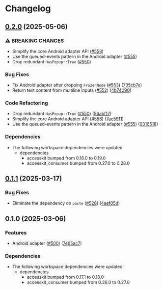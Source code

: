 # Changelog

## [0.2.0](https://github.com/AccessKit/accesskit/compare/accesskit_android-v0.1.1...accesskit_android-v0.2.0) (2025-05-06)


### ⚠ BREAKING CHANGES

* Simplify the core Android adapter API ([#558](https://github.com/AccessKit/accesskit/issues/558))
* Use the queued-events pattern in the Android adapter ([#555](https://github.com/AccessKit/accesskit/issues/555))
* Drop redundant `HasPopup::True` ([#550](https://github.com/AccessKit/accesskit/issues/550))

### Bug Fixes

* Fix Android adapter after dropping `FrozenNode` ([#553](https://github.com/AccessKit/accesskit/issues/553)) ([735cb7e](https://github.com/AccessKit/accesskit/commit/735cb7e292b87e7660586a924954689e4894dcea))
* Return text content from multiline inputs ([#552](https://github.com/AccessKit/accesskit/issues/552)) ([4b74090](https://github.com/AccessKit/accesskit/commit/4b74090dc0b848747296b4a66d3bbe3cef96fc56))


### Code Refactoring

* Drop redundant `HasPopup::True` ([#550](https://github.com/AccessKit/accesskit/issues/550)) ([56abf17](https://github.com/AccessKit/accesskit/commit/56abf17356e4c7f13f64aaeaca6a63c8f7ede553))
* Simplify the core Android adapter API ([#558](https://github.com/AccessKit/accesskit/issues/558)) ([7ac5911](https://github.com/AccessKit/accesskit/commit/7ac5911b11f3d6b8b777b91e6476e7073f6b0e4a))
* Use the queued-events pattern in the Android adapter ([#555](https://github.com/AccessKit/accesskit/issues/555)) ([0316518](https://github.com/AccessKit/accesskit/commit/0316518b94cf1bc9755e67f0cf48e37c096975fa))


### Dependencies

* The following workspace dependencies were updated
  * dependencies
    * accesskit bumped from 0.18.0 to 0.19.0
    * accesskit_consumer bumped from 0.27.0 to 0.28.0

## [0.1.1](https://github.com/AccessKit/accesskit/compare/accesskit_android-v0.1.0...accesskit_android-v0.1.1) (2025-03-17)


### Bug Fixes

* Eliminate the dependency on `paste` ([#528](https://github.com/AccessKit/accesskit/issues/528)) ([4aef05d](https://github.com/AccessKit/accesskit/commit/4aef05d0b34b434c0f0ce2e7583adef3e73bda4d))

## 0.1.0 (2025-03-06)


### Features

* Android adapter ([#500](https://github.com/AccessKit/accesskit/issues/500)) ([7e65ac7](https://github.com/AccessKit/accesskit/commit/7e65ac77d7e108ac5b9f3722f488a2fdf2e3b3e0))


### Dependencies

* The following workspace dependencies were updated
  * dependencies
    * accesskit bumped from 0.17.1 to 0.18.0
    * accesskit_consumer bumped from 0.26.0 to 0.27.0

